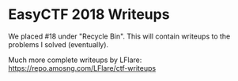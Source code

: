 # EasyCTF 2018 Writeups

We placed #18 under "Recycle Bin". This will contain writeups to the problems I solved (eventually).

Much more complete writeups by LFlare: https://repo.amosng.com/LFlare/ctf-writeups